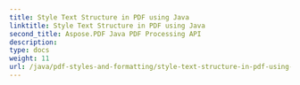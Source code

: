 ```yaml
---
title: Style Text Structure in PDF using Java
linktitle: Style Text Structure in PDF using Java
second_title: Aspose.PDF Java PDF Processing API
description: 
type: docs
weight: 11
url: /java/pdf-styles-and-formatting/style-text-structure-in-pdf-using-java/
---
```

